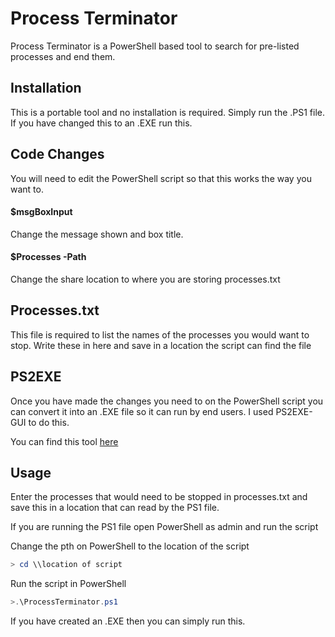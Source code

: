 # Process Terminator

Process Terminator is a PowerShell based tool to search for pre-listed processes and end them. 

## Installation

This is a portable tool and no installation is required. Simply run the .PS1 file. If you have changed this to an .EXE run this.

## Code Changes

You will need to edit the PowerShell script so that this works the way you want to.

#### $msgBoxInput
Change the message shown and box title.
#### $Processes -Path
Change the share location to where you are storing processes.txt


## Processes.txt
This file is required to list the names of the processes you would want to stop. Write these in here and save in a location the script can find the file

## PS2EXE
Once you have made the changes you need to on the PowerShell script you can convert it into an .EXE file so it can run by end users. I used PS2EXE-GUI to do this.

You can find this tool [here](https://gallery.technet.microsoft.com/scriptcenter/PS2EXE-GUI-Convert-e7cb69d5#content)


## Usage

Enter the processes that would need to be stopped in processes.txt and save this in a location that can read by the PS1 file. 

If you are running the PS1 file open PowerShell as admin and run the script

Change the pth on PowerShell to the location of the script
```powershell
> cd \\location of script
```
Run the script in PowerShell
```powershell
>.\ProcessTerminator.ps1
```

If you have created an .EXE then you can simply run this.
